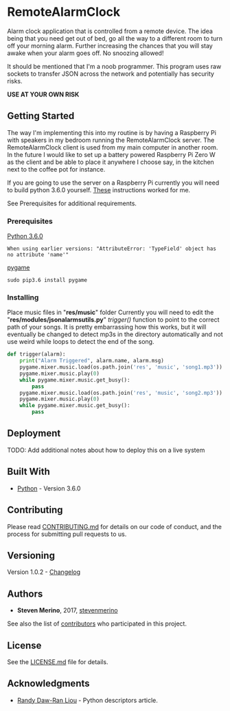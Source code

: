 # RemoteAlarmClock

Alarm clock application that is controlled from a remote device. The idea being that you need get out of bed, go all the way to a different room to turn off your morning alarm. Further increasing the chances that you will stay awake when your alarm goes off. No snoozing allowed!

It should be mentioned that I'm a noob programmer. This program uses raw sockets to transfer JSON across the network and potentially has security risks.

**USE AT YOUR OWN RISK**

## Getting Started

The way I'm implementing this into my routine is by having a Raspberry Pi with speakers in my bedroom running the RemoteAlarmClock server. The RemoteAlarmClock client is used from my main computer in another room. In the future I would like to set up a battery powered Raspberry Pi Zero W as the client and be able to place it anywhere I choose say, in the kitchen next to the coffee pot for instance.

If you are going to use the server on a Raspberry Pi currently you will need to build python 3.6.0 yourself. [These](https://gist.github.com/dschep/24aa61672a2092246eaca2824400d37f) instructions worked for me.

See Prerequisites for additional requirements.

### Prerequisites

[Python 3.6.0](https://www.python.org/downloads/release/python-360/)
```
When using earlier versions: "AttributeError: 'TypeField' object has no attribute 'name'"
```

[pygame](https://www.pygame.org/wiki/GettingStarted)
```
sudo pip3.6 install pygame
```

### Installing

Place music files in "**res/music**" folder
Currently you will need to edit the "**res/modules/jsonalarmsutils.py**" *trigger()* function to point to the correct path of your songs.
It is pretty embarrassing how this works, but it will eventually be changed to detect mp3s in the directory automatically and not use weird while loops to detect the end of the song.

```python
def trigger(alarm):
    print("Alarm Triggered", alarm.name, alarm.msg)
    pygame.mixer.music.load(os.path.join('res', 'music', 'song1.mp3'))
    pygame.mixer.music.play(0)
    while pygame.mixer.music.get_busy():
        pass
    pygame.mixer.music.load(os.path.join('res', 'music', 'song2.mp3'))
    pygame.mixer.music.play(0)
    while pygame.mixer.music.get_busy():
        pass
```

## Deployment

TODO: Add additional notes about how to deploy this on a live system

## Built With

* [Python](https://www.python.org/downloads/release/python-360/) - Version 3.6.0

## Contributing

Please read [CONTRIBUTING.md](CONTRIBUTING.md) for details on our code of conduct, and the process for submitting pull requests to us.

## Versioning

Version 1.0.2 - [Changelog](CHANGES.md)

## Authors

* **Steven Merino**, 2017, [stevenmerino](https://github.com/stevenmerino)

See also the list of [contributors](AUTHORS.md) who participated in this project.

## License

See the [LICENSE.md](LICENSE.md) file for details.

## Acknowledgments

* [Randy Daw-Ran Liou](https://medium.com/@dawran6/writing-descriptors-in-python-3-6-b26affd15a0a) - Python descriptors article.
